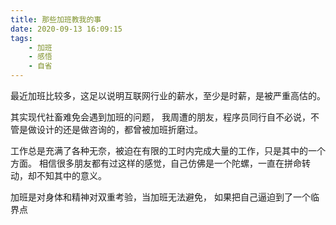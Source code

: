 ```yaml
---
title: 那些加班教我的事
date: 2020-09-13 16:09:15
tags:
    - 加班
    - 感悟
    - 自省
---
```


最近加班比较多，这足以说明互联网行业的薪水，至少是时薪，是被严重高估的。

其实现代社畜难免会遇到加班的问题，
我周遭的朋友，程序员同行自不必说，不管是做设计的还是做咨询的，都曾被加班折磨过。

工作总是充满了各种无奈，被迫在有限的工时内完成大量的工作，只是其中的一个方面。
相信很多朋友都有过这样的感觉，自己仿佛是一个陀螺，一直在拼命转动，却不知其中的意义。

加班是对身体和精神对双重考验，当加班无法避免，
如果把自己逼迫到了一个临界点

